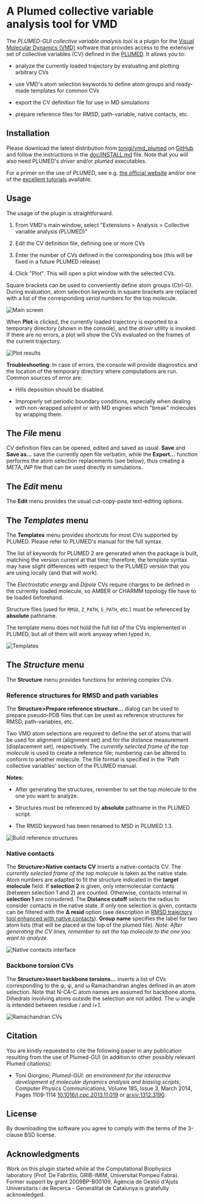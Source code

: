 A Plumed collective variable analysis tool for VMD
==================================================

The *PLUMED-GUI collective variable analysis tool* is a plugin for the
[Visual Molecular Dynamics (VMD)](http://www.ks.uiuc.edu/Research/vmd/)
software that provides access to the extensive set of collective
variables (CV) defined in the [PLUMED](http://www.plumed-code.org/). It
allows you to:

-   analyze the currently loaded trajectory by evaluating and plotting
    arbitrary CVs

-   use VMD's atom selection keywords to define atom groups and
    ready-made templates for common CVs

-   export the CV definition file for use in MD simulations

-   prepare reference files for RMSD, path-variable, native contacts,
    etc.


Installation
------------

Please download the latest distribution from
[tonigi/vmd\_plumed](https://github.com/tonigi/vmd_plumed) on
[GitHub](http://www.multiscalelab.org/utilities/PlumedGUI/GitHub#) and
follow the instructions in the
[doc/INSTALL.md](https://github.com/tonigi/vmd_plumed/blob/master/doc/INSTALL.md)
file. Note that you will also need PLUMED's *driver* and/or *plumed*
executables.

For a primer on the use of PLUMED, see e.g. [the official
website](http://www.plumed-code.org/) and/or one of the [excellent
tutorials](https://sites.google.com/site/plumedtutorial2010/) available.


Usage
-----

The usage of the plugin is straightforward.

1.  From VMD's main window, select "Extensions \> Analysis \> Collective
    variable analysis (PLUMED)"

2.  Edit the CV definition file, defining one or more CVs

3.  Enter the number of CVs defined in the corresponding box (this will
    be fixed in a future PLUMED release)

4.  Click "Plot". This will open a plot window with the selected CVs.

Square brackets can be used to conveniently define atom groups (Ctrl-G).
During evaluation, atom selection keywords in square brackets are
replaced with a list of the corresponding *serial* numbers for the top
molecule.

![Main screen](plumedgui_main.png)


When **Plot** is clicked, the currently loaded trajectory is exported to
a temporary directory (shown in the console), and the *driver* utility
is invoked. If there are no errors, a plot will show the CVs evaluated
on the frames of the current trajectory.


![Plot results](plumedgui_multiplot.png)


**Troubleshooting**: In case of errors, the console will provide
diagnostics and the location of the temporary directory where
computations are run. Common sources of error are:

-   Hills deposition should be disabled.

-   Improperly set periodic boundary conditions, especially when dealing
    with non-wrapped solvent or with MD engines which "break" molecules
    by wrapping them.



The *File* menu
-------------

CV definition files can be opened, edited and saved as usual. **Save**
and **Save as...** save the currently open file verbatim, while the
**Export...** function performs the atom selection replacements (see
below), thus creating a *META\_INP* file that can be used directly in
simulations.

The *Edit* menu
-------------

The **Edit** menu provides the usual cut-copy-paste text-editing
options.

The *Templates* menu
------------------

The **Templates** menu provides shortcuts for most CVs supported by
PLUMED. Please refer to PLUMED's manual for the full syntax.

The list of keywords for PLUMED 2 are generated when the package is
built, matching the version current at that time; therefore, the
template syntax may have slight differences with respect to the PLUMED
version that you are using locally (and that will work).

The *Electrostatic energy* and *Dipole* CVs require charges to be
defined in the currently loaded molecule, so AMBER or CHARMM topology
file have to be loaded beforehand.

Structure files (used for `RMSD`, `Z_PATH`, `S_PATH`, etc.) must be
referenced by **absolute** pathname.

The template menu does not hold the full list of the CVs implemented in
PLUMED, but all of them will work anyway when typed in.

![Templates](plumedgui_templates.png)



The *Structure* menu
------------------

The **Structure** menu provides functions for entering complex CVs.


### Reference structures for RMSD and path variables

The **Structure>Prepare reference structure...** dialog can be used to
prepare pseudo-PDB files that can be used as reference structures for
RMSD, path-variables, etc.

Two VMD atom selections are required to define the set of atoms that
will be used for alignment (alignment set) and for the distance
measurement (displacement set), respectively. The *currently selected
frame of the top molecule* is used to create a reference file;
numbering can be altered to conform to another molecule. The file
format is specified in the 'Path collective variables' section of the
PLUMED manual.

**Notes:**

-   After generating the structures, remember to set the top molecule to
    the one you want to analyze.

-   Structures must be referenced by **absolute** pathname in the PLUMED
    script.

-   The RMSD keyword has been renamed to MSD in PLUMED 1.3.

![Build reference structures](plumedgui_reference.png)


### Native contacts

The **Structure>Native contacts CV** inserts a native-contacts CV. The
*currently selected frame of the top molecule* is taken as the native
state. Atom numbers are adapted to fit the structure indicated in the
**target molecule** field. If **selection 2** is given, only
intermolecular contacts (between selection 1 and 2) are counted.
Otherwise, contacts internal in **selection 1** are considered. The
**Distance cutoff** selects the radius to consider contacts in the
native state. If only one selection is given, contacts can be filtered
with the **Δ resid** option (see description in [RMSD trajectory tool
enhanced with native
contacts](http://www.multiscalelab.org/utilities/RMSDTTNC)).
**Group name** specifies the label for two atom lists (that will be
placed at the top of the plumed file). *Note: After generating the CV
lines, remember to set the top molecule to the one you want to analyze.*

![Native contacts interface](plumedgui_nc.png)


### Backbone torsion CVs

The **Structure>Insert backbone torsions...** inserts a list of CVs
corresponding to the φ, ψ, and ω Ramachandran angles defined in an
atom selection. Note that N-CA-C atom names are assumed for backbone
atoms.  Dihedrals involving atoms outside the selection are not
added. The ω angle is intended between residue *i* and *i+1*.

![Ramachandran CVs](plumedgui_rama.png)




Citation
--------

You are kindly requested to cite the following paper in any publication
resulting from the use of Plumed-GUI (in addition to other possibly
relevant Plumed citations):

-   Toni Giorgino, *Plumed-GUI: an environment for the interactive
    development of molecular dynamics analysis and biasing scripts*,
    Computer Physics Communications, Volume 185, Issue 3, March 2014,
    Pages 1109-1114
    [10.1016/j.cpc.2013.11.019](http://dx.doi.org/10.1016/j.cpc.2013.11.019)
    or [arxiv:1312.3190](http://arxiv.org/abs/1312.3190).




License
-------

By downloading the software you agree to comply with the terms of the
3-clause BSD license.

Acknowledgments
---------------

Work on this plugin started while at the Computational Biophysics
laboratory (Prof. De Fabritiis, GRIB-IMIM, Universitat Pompeu
Fabra). Former support by grant 2009BP-B00109, Agència de Gestió
d'Ajuts Universitaris i de Recerca - Generalitat de Catalunya is
gratefully acknowledged.
